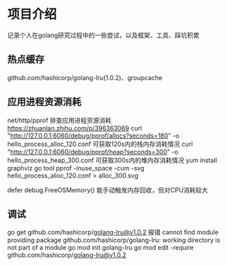 # 项目介绍
记录个人在golang研究过程中的一些尝试，以及框架、工具、踩坑积累

## 热点缓存
github.com/hashicorp/golang-lru(1.0.2)、groupcache

## 应用进程资源消耗
net/http/pprof 排查应用进程资源消耗
https://zhuanlan.zhihu.com/p/396363069
curl "http://127.0.0.1:6060/debug/pprof/allocs?seconds=180" -o hello_process_alloc_120.conf 可获取120s内的栈内存消耗情况
curl "http://127.0.0.1:6060/debug/pprof/heap?seconds=300" -o hello_process_heap_300.conf 可获取300s内的堆内存消耗情况
yum install graphviz
go tool pprof -inuse_space -cum -svg hello_process_alloc_120.conf > alloc_300.svg

defer debug.FreeOSMemory() 能手动触发内存回收，但对CPU消耗较大




## 调试
go get github.com/hashicorp/golang-lru@v1.0.2
报错 cannot find module providing package github.com/hashicorp/golang-lru: working directory is not part of a module
go mod init golang-lru
go mod edit -require github.com/hashicorp/golang-lru@v1.0.2